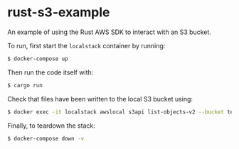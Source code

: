 # rust-s3-example

An example of using the Rust AWS SDK to interact with an S3 bucket.

To run, first start the `localstack` container by running:

```bash
$ docker-compose up
```

Then run the code itself with:

```bash
$ cargo run
```

Check that files have been written to the local S3 bucket using:

```bash
$ docker exec -it localstack awslocal s3api list-objects-v2 --bucket test-bucket
```

Finally, to teardown the stack:

```bash
$ docker-compose down -v
```
